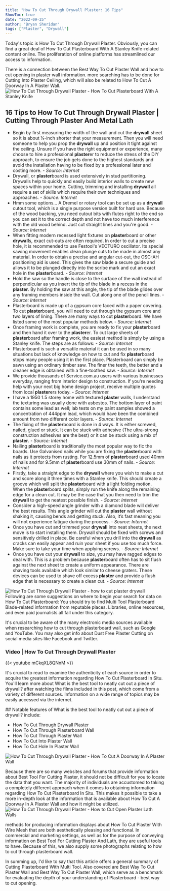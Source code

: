```yaml
---
title: "How To Cut Through Drywall Plaster: 16 Tips"
ShowToc: true 
date: "2022-09-25"
author: "Bryan Sheridan" 
tags: ["Plaster", "Drywall"]
---
```


Today's topic is How To Cut Through Drywall Plaster. Obviously, you can find a great deal of How To Cut Plasterboard With A Stanley Knife-related content online. The proliferation of online platforms has streamlined our access to information.

There is a connection between the Best Way To Cut Plaster Wall and how to cut opening in plaster wall information. more searching has to be done for Cutting Into Plaster Ceiling, which will also be related to How To Cut A Doorway In A Plaster Wall.
<img loading="lazy" src="https://www.diychatroom.com/attachments/f101/543649d1545190234t-drywall-adhesive-uneven-ceilings-photostudio_1545190065661_1545190232016.jpg" onerror="this.onerror=null;this.src='https://blogger.googleusercontent.com/img/a/AVvXsEhe7F7TRXHtjiKvHb5vS7DmnxvpHiDyoYyYvm1nHB3Qp2_w3BnM6A2eq4v7FYxCC9bfZt3a9vIMtAYEKUiaDQbHMg-ViyGmRIj39MLp0bGFfgfYw1Dc9q_H-T0wiTm3l0Uq42dETrN9eC8aGJ9_IORZsxST1AcLR7np1koOfcc7tnHa4S8Mwz_xD9d0=s16000';" alt="How To Cut Through Drywall Plaster - How To Cut Plasterboard With A Stanley Knife" >

## 16 Tips to How To Cut Through Drywall Plaster | Cutting Through Plaster And Metal Lath
-   Begin by first measuring the width of the wall and cut the **drywall** sheet so it is about 1⁄4-inch shorter that your measurement. Then you will need someone to help you prop the **drywall** up and position it tight against the ceiling. Unsure if you have the right equipment or experience, many choose to hire a professional **plaster**er to reduce the stress of the DIY approach, to ensure the job gets done to the highest standards and avoid the installation having to be fixed by a professional later and costing more. - <cite>Source: Internet</cite>
-   Drywall, or **plaster**board is used extensively in stud partitioning. Drywalls help to quickly and easily build interior walls to create new spaces within your home. Cutting, trimming and installing **drywall** all require a set of skills which require their own techniques and approaches. - <cite>Source: Internet</cite>
-   Hmm some options... A Dremel or rotary tool can be set up as a **drywall** cutout tool, which is a single purpose version built for hard use. Because of the wood backing, you need cutout bits with flutes right to the end so you can set it to the correct depth and not have too much interference with the old wood behind. Just cut straight lines and you're good. - <cite>Source: Internet</cite>
-   When fitting modern recessed light fixtures on **plaster**board or other **drywall**s, exact cut-outs are often required. In order to cut a precise hole, it is recommended to use Festool's VECTURO oscillator. Its special sawing movement enables clean plunge cuts to be made in almost any material. In order to obtain a precise and angular cut-out, the OSC-AH positioning aid is used. This gives the saw blade a secure guide and allows it to be plunged directly into the scribe mark and cut an exact hole in the **plaster**board. - <cite>Source: Internet</cite>
-   Hold the saw so the handle is close to the surface of the wall instead of perpendicular as you insert the tip of the blade in a recess in the **plaster**. By holding the saw at this angle, the tip of the blade glides over any framing members inside the wall. Cut along one of the pencil lines. - <cite>Source: Internet</cite>
-   Plasterboard is made up of a gypsum core faced with a paper covering. To cut **plaster**board, you will need to cut through the gypsum core and two layers of lining. There are many ways to cut **plaster**board. We have listed some of the most popular methods below. - <cite>Source: Internet</cite>
-   Once framing work is complete, you are ready to fix your **plaster**board and then hand it over to the **plaster**er. To cut large sheets of **plaster**board after framing work, the easiest method is simply by using a Stanley knife. The steps are as follows: - <cite>Source: Internet</cite>
-   Plasterboard is such a versatile material it can be used in so many situations but lack of knowledge on how to cut and fix **plaster**board stops many people using it in the first place. Plasterboard can simply be sawn using an ordinary timber saw. The finer the teeth, the better and a cleaner edge is obtained with a fine-toothed saw. - <cite>Source: Internet</cite>
-   We provide thousands of Service.com.au users with various businesses everyday, ranging from interior design to construction. If you're needing help with your next big home design project, receive multiple quotes from local **plaster**ers today. - <cite>Source: Internet</cite>
-   I have a 1950 1.5 storey home with textured **plaster** walls, I understand the texturing was usually done with asbestos. The bottom layer of paint contains some lead as well; lab tests on my paint samples showed a concentration of 444ppm lead, which would have been the combined amount from two different color layers. - <cite>Source: Internet</cite>
-   The fixing of the **plaster**board is done in 4 ways. It is either screwed, nailed, glued or stuck. It can be stuck with adhesive (The ultra-strong construction adhesives are the best) or it can be stuck using a mix of **plaster**. - <cite>Source: Internet</cite>
-   Nailing **plaster**board is traditionally the most popular way to fic the boards. Use Galvanised nails while you are fixing the **plaster**board with nails as it protects from rusting. For 12.5mm of **plaster**board used 40mm of nails and for 9.5mm of **plaster**board use 30mm of nails. - <cite>Source: Internet</cite>
-   Firstly, take a straight edge to the **drywall** where you wish to make a cut and score along it three times with a Stanley knife. This should create a groove which will split the **plaster**board with a light folding motion. When the **plaster**board splits, simply run the knife along the remaining edge for a clean cut. It may be the case that you then need to trim the **drywall** to get the neatest possible finish. - <cite>Source: Internet</cite>
-   Consider a high-speed angle grinder with a diamond blade will deliver the best results. This angle grinder will cut the **plaster** wall without shaking it, causing bends and getting stuck. Also, it’s fast meaning you will not experience fatigue during the process. - <cite>Source: Internet</cite>
-   Once you have cut and trimmed your **drywall** into neat sheets, the next move is to start installing them. Drywall should be fixed with screws and sensitively drilled in place. Be careful when you drill into the **drywall** as cracks can easily appear and ruin your sheet if you use too much force. Make sure to take your time when applying screws. - <cite>Source: Internet</cite>
-   Once you have cut your **drywall** to size, you may have ragged edges to deal with. This is a problem because **plaster**board often has to sit flush against the next sheet to create a uniform appearance. There are shaving tools available which look similar to cheese graters. These devices can be used to shave off excess **plaster** and provide a flush edge that is necessary to create a clean cut. - <cite>Source: Internet</cite>


<img loading="lazy" src="https://hips.hearstapps.com/pop.h-cdn.co/assets/16/47/1600x1200/sd-aspect-1479929360-6998370779-e948a4b921-k.jpg?resize=768:*" onerror="this.onerror=null;this.src='https://blogger.googleusercontent.com/img/a/AVvXsEhe7F7TRXHtjiKvHb5vS7DmnxvpHiDyoYyYvm1nHB3Qp2_w3BnM6A2eq4v7FYxCC9bfZt3a9vIMtAYEKUiaDQbHMg-ViyGmRIj39MLp0bGFfgfYw1Dc9q_H-T0wiTm3l0Uq42dETrN9eC8aGJ9_IORZsxST1AcLR7np1koOfcc7tnHa4S8Mwz_xD9d0=s16000';" alt="How To Cut Through Drywall Plaster - how to cut plaster drywall" >
Following are some suggestions on where to begin your search for data on How To Cut Plasterboard:
You should try to find Multi Tool Plasterboard Blade-related information from reputable places. Libraries, online resources, and even paid journalists all fall under this category.

It's crucial to be aware of the many electronic media sources available when researching how to cut through plasterboard wall, such as Google and YouTube. You may also get info about Dust Free Plaster Cutting on social media sites like Facebook and Twitter.

### Video | How To Cut Through Drywall Plaster
{{< youtube mCkqXL8QNnM >}} 


It's crucial to read to examine the authenticity of each source in order to acquire the greatest information regarding How To Cut Plasterboard In Situ.
You'll learn more about What is the best tool to neatly cut out a piece of drywall? after watching the films included in this post, which come from a variety of different sources. Information on a wide range of topics may be easily accessed via the internet.
<script async="async" data-cfasync="false" src="//normallydemandedalter.com/fe63df3c5408708b15d8dc3d9b206b31/invoke.js"></script>
<div id="container-fe63df3c5408708b15d8dc3d9b206b31"></div>
## Notable features of What is the best tool to neatly cut out a piece of drywall? include:

- How To Cut Through Drywall Plaster
- How To Cut Through Plasterboard Wall
- How To Cut Through Plaster Wall
- How To Cut Into Plaster Wall
- How To Cut Hole In Plaster Wall

 <img loading="lazy" src="https://farmfoodfamily.com/wp-content/uploads/2020/11/Wahoo-Walls.jpg" onerror="this.onerror=null;this.src='https://blogger.googleusercontent.com/img/a/AVvXsEhe7F7TRXHtjiKvHb5vS7DmnxvpHiDyoYyYvm1nHB3Qp2_w3BnM6A2eq4v7FYxCC9bfZt3a9vIMtAYEKUiaDQbHMg-ViyGmRIj39MLp0bGFfgfYw1Dc9q_H-T0wiTm3l0Uq42dETrN9eC8aGJ9_IORZsxST1AcLR7np1koOfcc7tnHa4S8Mwz_xD9d0=s16000';" alt="How To Cut Through Drywall Plaster - How To Cut A Doorway In A Plaster Wall" >

Because there are so many websites and forums that provide information about Best Tool For Cutting Plaster, it should not be difficult for you to locate the data that you want.
The majority of individuals are accustomed to taking a completely different approach when it comes to obtaining information regarding How To Cut Plasterboard In Situ. This makes it possible to take a more in-depth look at the information that is available about How To Cut A Doorway In A Plaster Wall and how it might be utilized.
<img loading="lazy" src="https://live.staticflickr.com/3269/3060625618_b32b24b8e4_b.jpg" onerror="this.onerror=null;this.src='https://blogger.googleusercontent.com/img/a/AVvXsEhe7F7TRXHtjiKvHb5vS7DmnxvpHiDyoYyYvm1nHB3Qp2_w3BnM6A2eq4v7FYxCC9bfZt3a9vIMtAYEKUiaDQbHMg-ViyGmRIj39MLp0bGFfgfYw1Dc9q_H-T0wiTm3l0Uq42dETrN9eC8aGJ9_IORZsxST1AcLR7np1koOfcc7tnHa4S8Mwz_xD9d0=s16000';" alt="How To Cut Through Drywall Plaster - How to Cut Open Plaster Lath Walls" >

methods for producing information displays about How To Cut Plaster With Wire Mesh that are both aesthetically pleasing and functional. In commercial and marketing settings, as well as for the purpose of conveying information on Best Tool For Cutting Plaster And Lath, they are useful tools to have. Because of this, we also supply some photographs relating to how to cut through plasterboard wall.

In summing up, I'd like to say that this article offers a general summary of Cutting Plasterboard With Multi Tool. Also covered are Best Way To Cut Plaster Wall and Best Way To Cut Plaster Wall, which serve as a benchmark for evaluating the depth of your understanding of Plasterboard - best way to cut opening.
	

